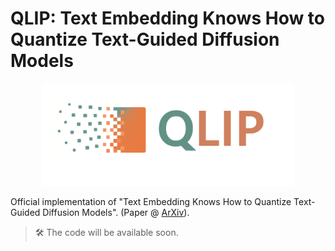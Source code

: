 # QLIP: Text Embedding Knows How to Quantize Text-Guided Diffusion Models

<div style="text-align: center;">
  <img src="qlip_logo.png" alt="qlip_logo" style="width: 80%; height: auto;" />
</div>

Official implementation of "Text Embedding Knows How to Quantize Text-Guided Diffusion Models".
(Paper @ [ArXiv](https://arxiv.org/abs/2507.10340)).

>🛠️ The code will be available soon.
